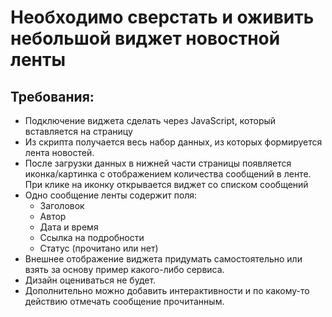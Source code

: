 # Необходимо сверстать и оживить небольшой виджет новостной ленты
## Требования:
* Подключение виджета сделать через JavaScript, который вставляется на страницу
* Из скрипта получается весь набор данных, из которых формируется лента новостей.
* После загрузки данных в нижней части страницы появляется иконка/картинка с отображением количества сообщений в ленте. При клике на иконку открывается виджет со списком сообщений
* Одно сообщение ленты содержит поля:
  * Заголовок
  * Автор
  * Дата и время
  * Ссылка на подробности
  * Статус (прочитано или нет)
* Внешнее отображение виджета придумать самостоятельно или взять за основу пример какого-либо сервиса.
* Дизайн оцениваться не будет.
* Дополнительно можно добавить интерактивности и по какому-то действию отмечать сообщение прочитанным.
